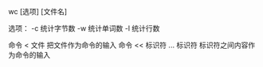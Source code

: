 wc  [选项] [文件名]

选项：
-c    统计字节数
-w    统计单词数
-l    统计行数


命令 < 文件  把文件作为命令的输入
命令 << 标识符 ... 标识符   标识符之间内容作为命令的输入
